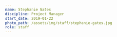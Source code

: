 ```yaml
---
name: Stephanie Gates
discipline: Project Manager
start_date: 2019-01-22
photo_path: /assets/img/staff/stephanie-gates.jpg
role: staff
---
```

